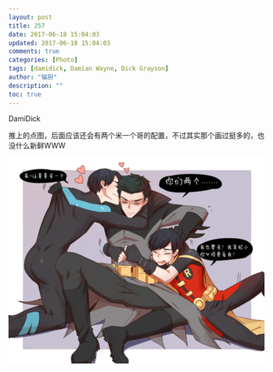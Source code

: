 ```yaml
---
layout: post
title: 257
date: 2017-06-18 15:04:03
updated: 2017-06-18 15:04:03
comments: true
categories: [Photo]
tags: [damidick, Damian Wayne, Dick Grayson]
author: "猫厨"
description: ""
toc: true
---
```


<p>DamiDick</p> 
<p>推上的点图，后面应该还会有两个米一个哥的配置，不过其实那个画过挺多的，也没什么新鲜WWW</p>

![](https://raw.githubusercontent.com/alicewish/meowchain247/master/img_cVZNdzJtQk9JV2YvREdMSGVnNWYrRFZ4TnFGVU1kSHNKQk5CSC90bXdHanZERnF4aW10em13PT0.jpg)